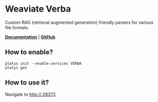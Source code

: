 # Weaviate Verba

Custom RAG (retrieval augmented generation) friendly parsers for various file formats.

**[Documentation](https://github.com/weaviate/Verba?tab=readme-ov-file#verba-walkthrough)** | **[GitHub](https://github.com/weaviate/Verba)**

## How to enable?

```
platys init --enable-services VERBA
platys gen
```

## How to use it?

Navigate to <http://:28373>